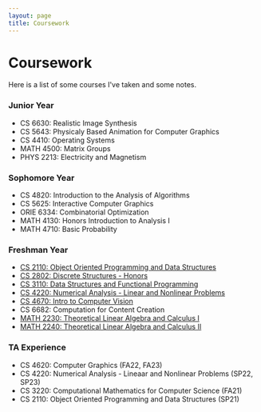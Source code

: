 ```yaml
---
layout: page
title: Coursework
---
```

# Coursework
Here is a list of some courses I've taken and some notes. 

### Junior Year
- CS 6630: Realistic Image Synthesis
- CS 5643: Physicaly Based Animation for Computer Graphics
- CS 4410: Operating Systems
- MATH 4500: Matrix Groups
- PHYS 2213: Electricity and Magnetism

### Sophomore Year

- CS 4820: Introduction to the Analysis of Algorithms
- CS 5625: Interactive Computer Graphics
- ORIE 6334: Combinatorial Optimization
- MATH 4130: Honors Introduction to Analysis I
- MATH 4710: Basic Probability

### Freshman Year
- [CS 2110: Object Oriented Programming and Data Structures](https://echen01.notion.site/CS-2110-Object-Oriented-Programming-and-Data-Structures-e5557b0772bd4da3a3f78516201bbc78)
- [CS 2802: Discrete Structures - Honors](https://echen01.notion.site/CS-2802-Discrete-Structures-Honors-a0c4ef78c7ad4ee3b649e1bf8eec9c13)
- [CS 3110: Data Structures and Functional Programming](/coursework/cs3110)
- [CS 4220: Numerical Analysis - Linear and Nonlinear Problems](/coursework/cs4220)
- [CS 4670: Intro to Computer Vision](https://echen01.notion.site/CS-4670-Intro-to-Computer-Vision-21c3dbc5704640eda1f4cc998d7cd50b)
- CS 6682: Computation for Content Creation
- [MATH 2230: Theoretical Linear Algebra and Calculus I](https://echen01.notion.site/MATH-2230-Theoretical-Linear-Algebra-and-Calculus-bd88771088c043a58aab94cd2702654d)
- [MATH 2240: Theoretical Linear Algebra and Calculus II](https://echen01.notion.site/MATH-2240-Theoretical-Linear-Algebra-and-Calculus-c90d755cce1a426b82d724f2afa28dab)

### TA Experience
- CS 4620: Computer Graphics (FA22, FA23)
- CS 4220: Numerical Analysis - Lineaar and Nonlinear Problems (SP22, SP23)
- CS 3220: Computational Mathematics for Computer Science (FA21)
- CS 2110: Object Oriented Programming and Data Structures (SP21)
